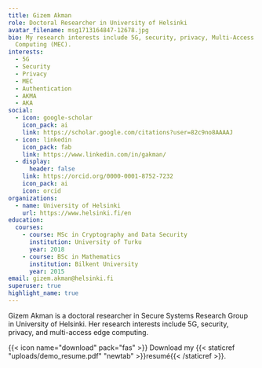 ```yaml
---
title: Gizem Akman
role: Doctoral Researcher in University of Helsinki
avatar_filename: msg1713164847-12678.jpg
bio: My research interests include 5G, security, privacy, Multi-Access Edge
  Computing (MEC).
interests:
  - 5G
  - Security
  - Privacy
  - MEC
  - Authentication
  - AKMA
  - AKA
social:
  - icon: google-scholar
    icon_pack: ai
    link: https://scholar.google.com/citations?user=82c9no8AAAAJ
  - icon: linkedin
    icon_pack: fab
    link: https://www.linkedin.com/in/gakman/
  - display:
      header: false
    link: https://orcid.org/0000-0001-8752-7232
    icon_pack: ai
    icon: orcid
organizations:
  - name: University of Helsinki
    url: https://www.helsinki.fi/en
education:
  courses:
    - course: MSc in Cryptography and Data Security
      institution: University of Turku
      year: 2018
    - course: BSc in Mathematics
      institution: Bilkent University
      year: 2015
email: gizem.akman@helsinki.fi
superuser: true
highlight_name: true
---
```

Gizem Akman is a doctoral researcher in Secure Systems Research Group in University of Helsinki. Her research interests include 5G, security, privacy, and multi-access edge computing.



{{< icon name="download" pack="fas" >}} Download my {{< staticref "uploads/demo_resume.pdf" "newtab" >}}resumé{{< /staticref >}}.